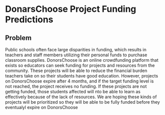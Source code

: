 # DonarsChoose Project Funding Predictions

## Problem 
Public schools often face large disparities in funding, which results in teachers and staff members utilizing their personal funds to purchase classroom supplies. DonorsChoose is an online crowdfunding platform that exists so educators can seek funding for projects and resources from the community. These projects will be able to reduce the financial burden teachers take on so their students have good education. However, projects on DonorsChoose expire after 4 months, and if the target funding level is not reached, the project receives no funding. If these projects are not getting funded, those students affected will nto be able to learn as effectively because of the lack of resources. We are hoping these kinds of projects will be prioritized so they will be able to be fully funded before they eventualyl expire on DonorsChoose
